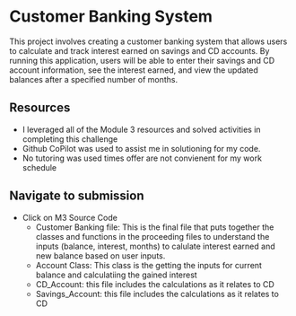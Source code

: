 # Customer Banking System
This project involves creating a customer banking system that allows users to calculate and track interest earned on savings and CD accounts. By running this application, users will be able to enter their savings and CD account information, see the interest earned, and view the updated balances after a specified number of months.

## Resources
- I leveraged all of the Module 3 resources and solved activities in completing this challenge
- Github CoPilot was used to assist me in solutioning for my code.
- No tutoring was used times offer are not convienent for my work schedule

## Navigate to submission
- Click on M3 Source Code
  - Customer Banking file: This is the final file that puts together the classes and functions in the proceeding files to understand the inputs (balance, interest, months) to calulate interest earned and new balance based on user inputs.
  - Account Class: This class is the getting the inputs for current balance and calculatiing the gained interest
  - CD_Account: this file includes the calculations as it relates to CD
  - Savings_Account: this file includes the calculations as it relates to CD
